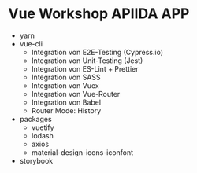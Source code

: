 # Vue Workshop APIIDA APP
 * yarn
 * vue-cli
    * Integration von E2E-Testing (Cypress.io)
    * Integration von Unit-Testing (Jest)
    * Integration von ES-Lint + Prettier
    * Integration von SASS
    * Integration von Vuex
    * Integration von Vue-Router
    * Integration von Babel
    * Router Mode: History
* packages
    * vuetify
    * lodash
    * axios
    * material-design-icons-iconfont
* storybook